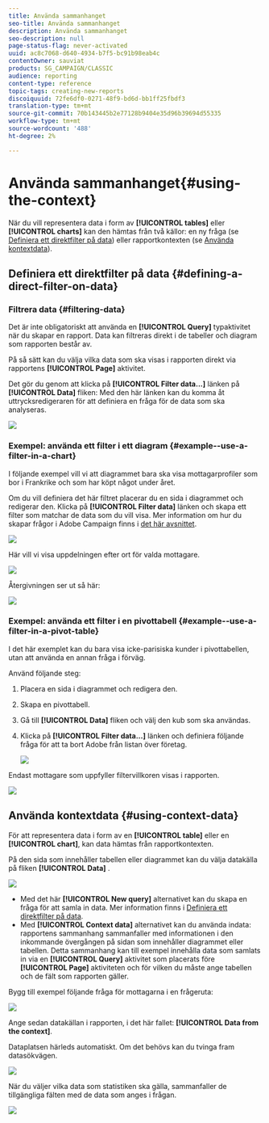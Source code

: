 ```yaml
---
title: Använda sammanhanget
seo-title: Använda sammanhanget
description: Använda sammanhanget
seo-description: null
page-status-flag: never-activated
uuid: ac8c7068-d640-4934-b7f5-bc91b98eab4c
contentOwner: sauviat
products: SG_CAMPAIGN/CLASSIC
audience: reporting
content-type: reference
topic-tags: creating-new-reports
discoiquuid: 72fe6df0-0271-48f9-bd6d-bb1ff25fbdf3
translation-type: tm+mt
source-git-commit: 70b143445b2e77128b9404e35d96b39694d55335
workflow-type: tm+mt
source-wordcount: '488'
ht-degree: 2%

---
```



# Använda sammanhanget{#using-the-context}

När du vill representera data i form av **[!UICONTROL tables]** eller **[!UICONTROL charts]** kan den hämtas från två källor: en ny fråga (se [Definiera ett direktfilter på data](#defining-a-direct-filter-on-data)) eller rapportkontexten (se [Använda kontextdata](#using-context-data)).

## Definiera ett direktfilter på data {#defining-a-direct-filter-on-data}

### Filtrera data {#filtering-data}

Det är inte obligatoriskt att använda en **[!UICONTROL Query]** typaktivitet när du skapar en rapport. Data kan filtreras direkt i de tabeller och diagram som rapporten består av.

På så sätt kan du välja vilka data som ska visas i rapporten direkt via rapportens **[!UICONTROL Page]** aktivitet.

Det gör du genom att klicka på **[!UICONTROL Filter data...]** länken på **[!UICONTROL Data]** fliken: Med den här länken kan du komma åt uttrycksredigeraren för att definiera en fråga för de data som ska analyseras.

![](assets/reporting_filter_data_from_page.png)

### Exempel: använda ett filter i ett diagram {#example--use-a-filter-in-a-chart}

I följande exempel vill vi att diagrammet bara ska visa mottagarprofiler som bor i Frankrike och som har köpt något under året.

Om du vill definiera det här filtret placerar du en sida i diagrammet och redigerar den. Klicka på **[!UICONTROL Filter data]** länken och skapa ett filter som matchar de data som du vill visa. Mer information om hur du skapar frågor i Adobe Campaign finns i [det här avsnittet](../../platform/using/about-queries-in-campaign.md).

![](assets/s_ncs_advuser_report_wizard_029.png)

Här vill vi visa uppdelningen efter ort för valda mottagare.

![](assets/reporting_graph_with_2vars.png)

Återgivningen ser ut så här:

![](assets/reporting_graph_with_2vars_preview.png)

### Exempel: använda ett filter i en pivottabell {#example--use-a-filter-in-a-pivot-table}

I det här exemplet kan du bara visa icke-parisiska kunder i pivottabellen, utan att använda en annan fråga i förväg.

Använd följande steg:

1. Placera en sida i diagrammet och redigera den.
1. Skapa en pivottabell.
1. Gå till **[!UICONTROL Data]** fliken och välj den kub som ska användas.
1. Klicka på **[!UICONTROL Filter data...]** länken och definiera följande fråga för att ta bort Adobe från listan över företag.

   ![](assets/s_ncs_advuser_report_display_03.png)

Endast mottagare som uppfyller filtervillkoren visas i rapporten.

![](assets/s_ncs_advuser_report_display_04.png)

## Använda kontextdata {#using-context-data}

För att representera data i form av en **[!UICONTROL table]** eller en **[!UICONTROL chart]**, kan data hämtas från rapportkontexten.

På den sida som innehåller tabellen eller diagrammet kan du välja datakälla på fliken **[!UICONTROL Data]** .

![](assets/s_ncs_advuser_report_datasource_3.png)

* Med det här **[!UICONTROL New query]** alternativet kan du skapa en fråga för att samla in data. Mer information finns i [Definiera ett direktfilter på data](#defining-a-direct-filter-on-data).
* Med **[!UICONTROL Context data]** alternativet kan du använda indata: rapportens sammanhang sammanfaller med informationen i den inkommande övergången på sidan som innehåller diagrammet eller tabellen. Detta sammanhang kan till exempel innehålla data som samlats in via en **[!UICONTROL Query]** aktivitet som placerats före **[!UICONTROL Page]** aktiviteten och för vilken du måste ange tabellen och de fält som rapporten gäller.

Bygg till exempel följande fråga för mottagarna i en frågeruta:

![](assets/s_ncs_advuser_report_datasource_2.png)

Ange sedan datakällan i rapporten, i det här fallet: **[!UICONTROL Data from the context]**.

Dataplatsen härleds automatiskt. Om det behövs kan du tvinga fram datasökvägen.

![](assets/s_ncs_advuser_report_datasource_4.png)

När du väljer vilka data som statistiken ska gälla, sammanfaller de tillgängliga fälten med de data som anges i frågan.

![](assets/s_ncs_advuser_report_datasource_1.png)

